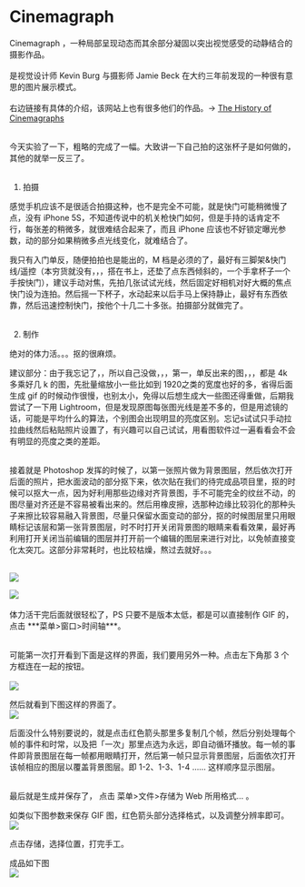 # Cinemagraph

Cinemagraph ，一种局部呈现动态而其余部分凝固以突出视觉感受的动静结合的摄影作品。<br /> 
<br /> 
是视觉设计师 Kevin Burg 与摄影师 Jamie Beck 在大约三年前发现的一种很有意思的图片展示模式。<br /> 
<br /> 
右边链接有具体的介绍，该网站上也有很多他们的作品。→ [The History of Cinemagraphs](http://cinemagraphs.com/about/) <br /> 
<br /> 

今天实验了一下，粗略的完成了一幅。大致讲一下自己拍的这张杯子是如何做的，其他的就举一反三了。<br />
<br />

1) 拍摄 <br /> 

感觉手机应该不是很适合拍摄这种，也不是完全不可能，就是快门可能稍微慢了点，没有 iPhone 5S，不知道传说中的机关枪快门如何，但是手持的话肯定不行，每张差的稍微多，就很难结合起来了，而且 iPhone 应该也不好锁定曝光参数，动的部分如果稍微多点光线变化，就难结合了。

我只有入门单反，随便拍拍也是能出的，M 档是必须的了，最好有三脚架&快门线/遥控（本穷货就没有，，，搭在书上，还垫了点东西倾斜的，一个手拿杯子一个手按快门），建议手动对焦，先拍几张试试光线，然后固定好相机对好大概的焦点快门设为连拍。然后摇一下杯子，水动起来以后手马上保持静止，最好有东西依靠，然后迅速控制快门，按他个十几二十多张。拍摄部分就做完了。<br /> 
<br /> 

2) 制作 <br /> 

绝对的体力活。。。抠的很麻烦。<br /> 

建议部分：由于我忘记了，，所以自己没做，，，第一，单反出来的图，，，都是 4k 多乘好几 k 的图，先批量缩放小一些比如到 1920之类的宽度也好的多，省得后面生成 gif 的时候动作很慢，也别太小，免得以后想生成大一些图还得重做，后期我尝试了一下用 Lightroom，但是发现原图每张图光线是差不多的，但是用滤镜的话，可能是平均什么的算法，个别图会出现明显的亮度区别。忘记s试试只手动拉拉曲线然后粘贴照片设置了，有兴趣可以自己试试，用看图软件过一遍看看会不会有明显的亮度之类的差距。<br /> 
<br /> 

接着就是 Photoshop 发挥的时候了，以第一张照片做为背景图层，然后依次打开后面的照片，把水面波动的部分抠下来，依次贴在我们的待完成品项目里，抠的时候可以抠大一点，因为好利用那些边缘对齐背景图，手不可能完全的纹丝不动，的图尽量对齐还是不容易被看出来的。然后用橡皮擦，选那种边缘比较羽化的那种头子来擦比较容易融入背景图，尽量只保留水面变动的部分，抠的时候图层里只用眼睛标记该层和第一张背景图层，时不时打开关闭背景图的眼睛来看看效果，最好再利用打开关闭当前编辑的图层并打开前一个编辑的图层来进行对比，以免帧直接变化太突兀。这部分非常耗时，也比较枯燥，熬过去就好。。。<br />
<br />

<img src="https://github.com/albertgh/Cinemagraph/readme_imgs/all_layer.png"/> <br />

<img src="https://github.com/albertgh/Cinemagraph/readme_imgs/cover_layer.png"/>

<br />
<br />
体力活干完后面就很轻松了，PS 只要不是版本太低，都是可以直接制作 GIF 的，点击  ***菜单>窗口>时间轴***。<br />
<br />

可能第一次打开看到下面是这样的界面，我们要用另外一种。点击左下角那 3 个方框连在一起的按钮。<br />
<br />
<img src="https://github.com/albertgh/Cinemagraph/readme_imgs/time_line_01.png"/>
<br />

然后就看到下图这样的界面了。<br />
<img src="https://github.com/albertgh/Cinemagraph/readme_imgs/time_line_02.png"/>
<br />

后面没什么特别要说的，就是点击红色箭头那里多复制几个帧，然后分别处理每个帧的事件和时常，以及把「一次」那里点选为永远，即自动循环播放。每一帧的事件即背景图层在每一帧都用眼睛打开，然后第一帧只显示背景图层，后面依次打开该帧相应的图层以覆盖背景图层。即 1-2、1-3、1-4 ...... 这样顺序显示图层。<br />
<br />

最后就是生成并保存了， 点击 菜单>文件>存储为 Web 所用格式... 。<br />

如类似下图参数来保存 GIF 图，红色箭头部分选择格式，以及调整分辨率即可。<br />
<img src="https://github.com/albertgh/Cinemagraph/readme_imgs/export.png"/>
<br />

点击存储，选择位置，打完手工。
<br />


成品如下图 <br />
<img src="https://github.com/albertgh/http://Cinemagraph/a_glass_of_water/a_glass_of_water.gif"/>


